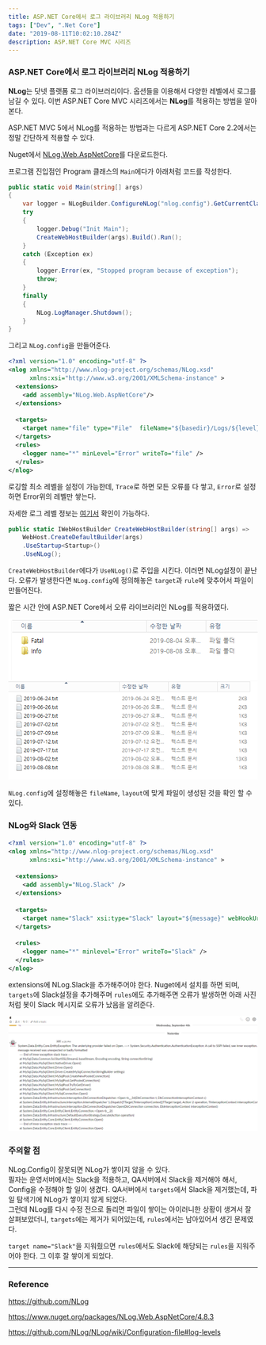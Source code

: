 ```yaml
---
title: ASP.NET Core에서 로그 라이브러리 NLog 적용하기
tags: ["Dev", ".Net Core"]
date: "2019-08-11T10:02:10.284Z"
description: ASP.NET Core MVC 시리즈
---
```


### ASP.NET Core에서 로그 라이브러리 NLog 적용하기

**NLog**는 닷넷 플랫폼 로그 라이브러리이다. 옵션들을 이용해서 다양한 레벨에서 로그를 남길 수 있다. 이번 ASP.NET Core MVC 시리즈에서는 **NLog**를 적용하는 방법을 알아본다.

ASP.NET MVC 5에서 NLog를 적용하는 방법과는 다르게 ASP.NET Core 2.2에서는 정말 간단하게 적용할 수 있다.

Nuget에서 [NLog.Web.AspNetCore](https://www.nuget.org/packages/NLog.Web.AspNetCore/4.8.3)를 다운로드한다.

프로그램 진입점인 Program 클래스의 `Main`에다가 아래처럼 코드를 작성한다.

```csharp
public static void Main(string[] args)
{
    var logger = NLogBuilder.ConfigureNLog("nlog.config").GetCurrentClassLogger();
    try
    {
        logger.Debug("Init Main");
        CreateWebHostBuilder(args).Build().Run();
    }
    catch (Exception ex)
    {
        logger.Error(ex, "Stopped program because of exception");
        throw;
    }
    finally
    {
        NLog.LogManager.Shutdown();
    }
}
```

그리고 `NLog.config`을 만들어준다.

```xml
<?xml version="1.0" encoding="utf-8" ?>
<nlog xmlns="http://www.nlog-project.org/schemas/NLog.xsd"
      xmlns:xsi="http://www.w3.org/2001/XMLSchema-instance" >
  <extensions>
    <add assembly="NLog.Web.AspNetCore"/>
  </extensions>

  <targets>
    <target name="file" type="File"  fileName="${basedir}/Logs/${level}/${shortdate}.txt" layout="${longdate}|${event-properties:item=EventId_Id}|${uppercase:${level}}|${logger}|${message} ${exception:format=tostring}" />
  </targets>
  <rules>
    <logger name="*" minLevel="Error" writeTo="file" />
  </rules>
</nlog>
```

로깅할 최소 레벨을 설정이 가능한데, `Trace`로 하면 모든 오류를 다 쌓고, `Error`로 설정하면 Error위의 레벨만 쌓는다.

자세한 로그 레벨 정보는 [여기서](https://github.com/NLog/NLog/wiki/Configuration-file#log-levels) 확인이 가능하다.

```csharp
public static IWebHostBuilder CreateWebHostBuilder(string[] args) =>
    WebHost.CreateDefaultBuilder(args)
    .UseStartup<Startup>()
    .UseNLog();
```

`CreateWebHostBuilder`에다가 `UseNLog()`로 주입을 시킨다.
이러면 NLog설정이 끝난다. 오류가 발생한다면 `NLog.config`에 정의해놓은 `target`과 `rule`에 맞추어서 파일이 만들어진다.

짧은 시간 안에 ASP.NET Core에서 오류 라이브러리인 NLog를 적용하였다.

![nlog2](./nlog2.png)
![nlog1](./nlog1.png)

`NLog.config`에 설정해놓은 `fileName`, `layout`에 맞게 파일이 생성된 것을 확인 할 수 있다.

### NLog와 Slack 연동

```xml
<?xml version="1.0" encoding="utf-8" ?>
<nlog xmlns="http://www.nlog-project.org/schemas/NLog.xsd"
      xmlns:xsi="http://www.w3.org/2001/XMLSchema-instance" >
  
  <extensions>
    <add assembly="NLog.Slack" />
  </extensions>
  
  <targets>
    <target name="Slack" xsi:type="Slack" layout="${message}" webHookUrl="" channel="#ft_batch_error" username="ft_batch_bot" compact="false" icon=":ghost:" />
  </targets>
  
  <rules>
    <logger name="*" minlevel="Error" writeTo="Slack" />
  </rules>
</nlog>
```

extensions에 NLog.Slack을 추가해주어야 한다. Nuget에서 설치를 하면 되며, `targets`에 Slack설정을 추가해주며 `rules`에도 추가해주면 오류가 발생하면 아래 사진처럼 봇이 Slack 메시지로 오류가 났음을 알려준다.

![log-slack](./log-slack.png)

### 주의할 점

NLog.Config이 잘못되면 NLog가 쌓이지 않을 수 있다.\
필자는 운영서버에서는 Slack을 적용하고, QA서버에서 Slack을 제거해야 해서, Config을 수정해야 할 일이 생겼다. QA서버에서 `targets`에서 Slack을 제거했는데, 파일 탐색기에 NLog가 쌓이지 않게 되었다.\
그런데 NLog를 다시 수정 전으로 돌리면 파일이 쌓이는 아이러니한 상황이 생겨서 잘 살펴보았더니, `targets`에는 제거가 되어있는데, `rules`에서는 남아있어서 생긴 문제였다.

`target name="Slack"`을 지워줬으면 `rules`에서도 Slack에 해당되는 `rules`을 지워주어야 한다.
그 이후 잘 쌓이게 되었다.

---
### Reference

https://github.com/NLog

https://www.nuget.org/packages/NLog.Web.AspNetCore/4.8.3

https://github.com/NLog/NLog/wiki/Configuration-file#log-levels